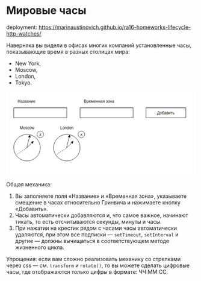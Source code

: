 Мировые часы
===


deployment: https://marinaustinovich.github.io/ra16-homeworks-lifecycle-http-watches/


Наверняка вы видели в офисах многих компаний установленные часы, показывающие время в разных столицах мира:
* New York,
* Moscow,
* London,
* Tokyo.

![Watches](./public/watches.png)

Общая механика:

1. Вы заполняете поля «Название» и «Временная зона», указываете смещение в часах относительно Гринвича и нажимаете кнопку «Добавить».
2. Часы автоматически добавляются и, что самое важное, начинают тикать, то есть отсчитываются секунды, минуты и часы.
3. При нажатии на крестик рядом с часами часы автоматически удаляются, при этом все подписки — `setTimeout`, `setInterval` и другие — должны вычищаться в соответствующем методе жизненного цикла.

Упрощения: если вам сложно реализовать механику со стрелками через css — см. `transform` и `rotate()`, то вы можете сделать цифровые часы, где отображаются только цифры в формате: ЧЧ:ММ:СС.
